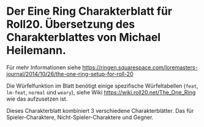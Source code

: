 # Der Eine Ring Charakterblatt für Roll20. Übersetzung des Charakterblattes von Michael Heilemann.

Für mehr Informationen siehe https://ringen.squarespace.com/loremasters-journal/2014/10/26/the-one-ring-setup-for-roll-20

Die Würfelfunktion im Blatt benötigt einige spezifische Würfeltabellen (`feat`, `lm-feat`, `normal` und `weary`), siehe Wiki https://wiki.roll20.net/The_One_Ring wie das aufzusetzen ist.

Dieses Charakterblatt kombiniert 3 verschiedene Charakterblätter. Das für Spieler-Charaktere, Nicht-Spieler-Charaktere und Gegner.